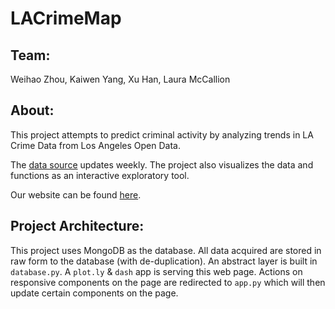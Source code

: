 # LACrimeMap
## Team:
Weihao Zhou, Kaiwen Yang, Xu Han, Laura McCallion
## About:
This project attempts to predict criminal activity by analyzing
trends in LA Crime Data from Los Angeles Open Data.       

The [data source](https://data.lacity.org/A-Safe-City/Arrest-Data-from-2010-to-Present/yru6-6re4) updates weekly.
The project also visualizes the data and functions as an interactive exploratory
tool. 
                           
Our website can be found [here](http://34.67.248.169:1050/).
## Project Architecture:
This project uses MongoDB as the database. All data acquired are stored in raw form to the 
database (with de-duplication). An abstract layer is built in `database.py`.
A `plot.ly` & `dash` app is serving this web page. Actions on responsive components on the page 
are redirected to `app.py` which will then update certain components on the page. 